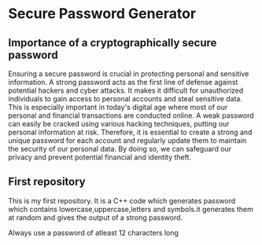# Secure Password Generator
## Importance of a cryptographically secure password
Ensuring a secure password is crucial in protecting personal and sensitive information. A strong password acts as the first line of defense against potential hackers and cyber attacks. It makes it difficult for unauthorized individuals to gain access to personal accounts and steal sensitive data. This is especially important in today's digital age where most of our personal and financial transactions are conducted online. A weak password can easily be cracked using various hacking techniques, putting our personal information at risk. Therefore, it is essential to create a strong and unique password for each account and regularly update them to maintain the security of our personal data. By doing so, we can safeguard our privacy and prevent potential financial and identity theft.
## First repository
This is my first repository. It is a C++ code which generates password which contains lowercase,uppercase,letters and symbols.it generates them at random and gives the output of a strong password.

Always use a password of atleast 12 characters long

